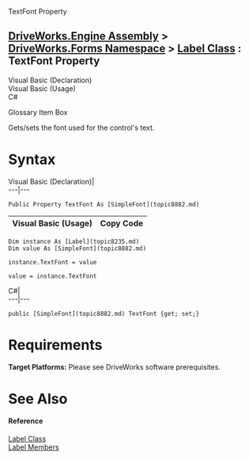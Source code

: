 TextFont Property   
  
[DriveWorks.Engine Assembly](topic2156.md) > [DriveWorks.Forms Namespace](topic7266.md) > [Label Class](topic8235.md) : TextFont Property  
---  
  
Visual Basic (Declaration)    
Visual Basic (Usage)    
C# 

Glossary Item Box

Gets/sets the font used for the control's text. 

# Syntax

Visual Basic (Declaration)|   
---|---  
      
    
    Public Property TextFont As [SimpleFont](topic8882.md)  
  
Visual Basic (Usage)| Copy Code  
---|---  
      
    
    Dim instance As [Label](topic8235.md)
    Dim value As [SimpleFont](topic8882.md)
     
    instance.TextFont = value
     
    value = instance.TextFont  
  
C#|   
---|---  
      
    
    public [SimpleFont](topic8882.md) TextFont {get; set;}  
  
# Requirements

**Target Platforms:** Please see DriveWorks software prerequisites.

# See Also

#### Reference

[Label Class](topic8235.md)   
[Label Members](topic8236.md)


